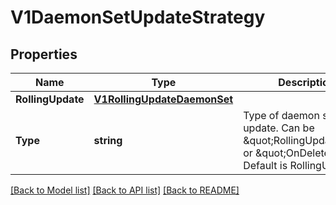 # V1DaemonSetUpdateStrategy

## Properties
Name | Type | Description | Notes
------------ | ------------- | ------------- | -------------
**RollingUpdate** | [**V1RollingUpdateDaemonSet**](v1.RollingUpdateDaemonSet.md) |  | [optional] 
**Type** | **string** | Type of daemon set update. Can be \&quot;RollingUpdate\&quot; or \&quot;OnDelete\&quot;. Default is RollingUpdate. | [optional] 

[[Back to Model list]](../README.md#documentation-for-models) [[Back to API list]](../README.md#documentation-for-api-endpoints) [[Back to README]](../README.md)


